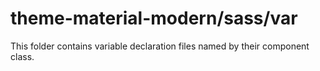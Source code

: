 # theme-material-modern/sass/var

This folder contains variable declaration files named by their component class.
